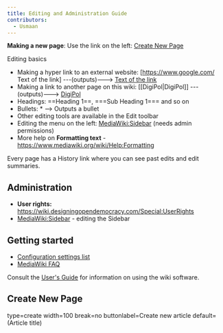 ```yaml
---
title: Editing and Administration Guide
contributors:
  - Usmaan
---
```


**Making a new page**: Use the link on the left: [Create New
Page](https://wiki.designingopendemocracy.com/Designing_Open_Democracy:Create_New_Page)

Editing basics  

- Making a hyper link to an external website: \[https://www.google.com/
  Text of the link\] ---(outputs)---\> [Text of the
  link](https://www.google.com/)
- Making a link to another page on this wiki: \[\[DigiPol\|DigiPol\]\]
  ---(outputs)---\> [DigiPol](DigiPol "wikilink")
- Headings: ==Heading 1==, ===Sub Heading 1=== and so on
- Bullets: \* --\> Outputs a bullet
- Other editing tools are available in the Edit toolbar
- Editing the menu on the left:
  [MediaWiki:Sidebar](MediaWiki:Sidebar "wikilink") (needs admin
  permissions)
- More help on **Formatting text** -
  <https://www.mediawiki.org/wiki/Help:Formatting>

Every page has a History link where you can see past edits and edit
summaries.

## Administration

- **User rights:**
  <https://wiki.designingopendemocracy.com/Special:UserRights>
- [MediaWiki:Sidebar](MediaWiki:Sidebar "wikilink") - editing the
  Sidebar

## Getting started

- [Configuration settings
  list](https://www.mediawiki.org/wiki/Special:MyLanguage/Manual:Configuration_settings)
- [MediaWiki
  FAQ](https://www.mediawiki.org/wiki/Special:MyLanguage/Manual:FAQ)

Consult the [User's
Guide](https://www.mediawiki.org/wiki/Special:MyLanguage/Help:Contents)
for information on using the wiki software.

## Create New Page

<inputbox> type=create width=100 break=no buttonlabel=Create new article
default=(Article title) </inputbox>
